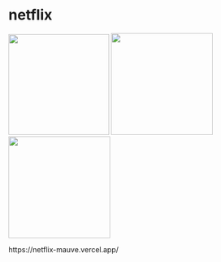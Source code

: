 # netflix 
<p>
<img src="https://beatrizoliveiraferreira.github.io/netflix/img/anne_com_e2.jpg" width= 198/> 
<img src="https://beatrizoliveiraferreira.github.io/netflix/img/ashely_garcia2.jpg" width= 200/>
<img src="https://beatrizoliveiraferreira.github.io/netflix/img/cambito_da_rainha.jpg" width= 200/>
</p>
https://netflix-mauve.vercel.app/

